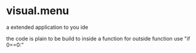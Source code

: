 # visual.menu
a extended application to you ide

the code is plain to be build to inside a function for outside function use "if 0==0:"
